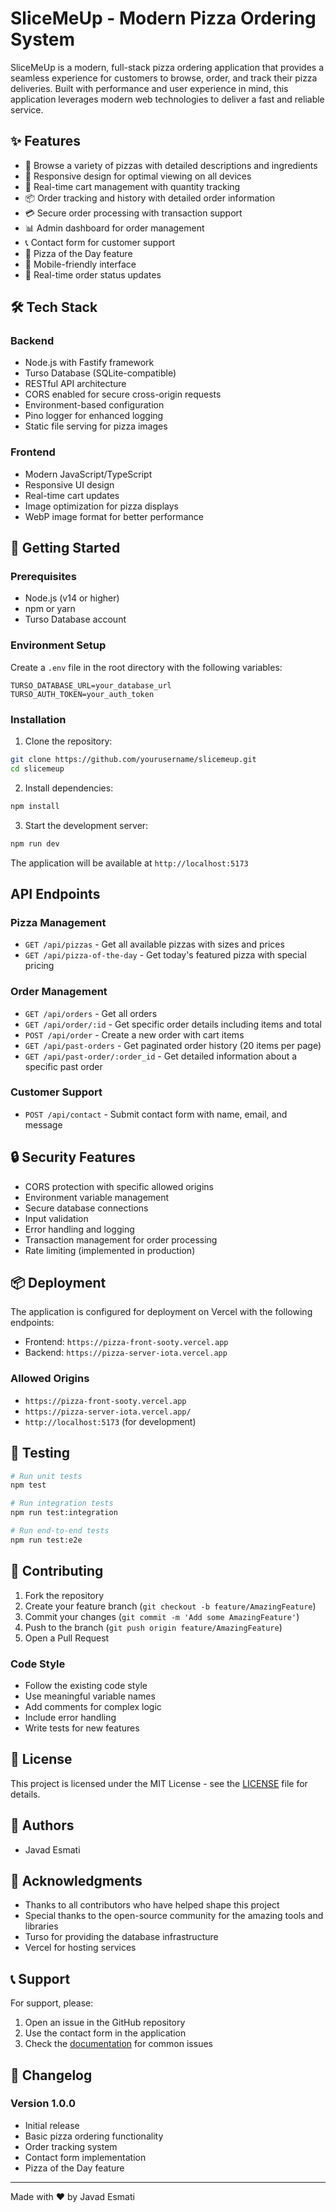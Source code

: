 # SliceMeUp - Modern Pizza Ordering System

SliceMeUp is a modern, full-stack pizza ordering application that provides a seamless experience for customers to browse, order, and track their pizza deliveries. Built with performance and user experience in mind, this application leverages modern web technologies to deliver a fast and reliable service.

## ✨ Features

- 🍕 Browse a variety of pizzas with detailed descriptions and ingredients
- 📱 Responsive design for optimal viewing on all devices
- 🛒 Real-time cart management with quantity tracking
- 📦 Order tracking and history with detailed order information
- 💳 Secure order processing with transaction support
- 📊 Admin dashboard for order management
- 📞 Contact form for customer support
- 🎯 Pizza of the Day feature
- 📱 Mobile-friendly interface
- 🔄 Real-time order status updates

## 🛠️ Tech Stack

### Backend
- Node.js with Fastify framework
- Turso Database (SQLite-compatible)
- RESTful API architecture
- CORS enabled for secure cross-origin requests
- Environment-based configuration
- Pino logger for enhanced logging
- Static file serving for pizza images

### Frontend
- Modern JavaScript/TypeScript
- Responsive UI design
- Real-time cart updates
- Image optimization for pizza displays
- WebP image format for better performance

## 🚀 Getting Started

### Prerequisites
- Node.js (v14 or higher)
- npm or yarn
- Turso Database account

### Environment Setup
Create a `.env` file in the root directory with the following variables:
```env
TURSO_DATABASE_URL=your_database_url
TURSO_AUTH_TOKEN=your_auth_token
```

### Installation

1. Clone the repository:
```bash
git clone https://github.com/yourusername/slicemeup.git
cd slicemeup
```

2. Install dependencies:
```bash
npm install
```

3. Start the development server:
```bash
npm run dev
```

The application will be available at `http://localhost:5173`

## API Endpoints

### Pizza Management
- `GET /api/pizzas` - Get all available pizzas with sizes and prices
- `GET /api/pizza-of-the-day` - Get today's featured pizza with special pricing

### Order Management
- `GET /api/orders` - Get all orders
- `GET /api/order/:id` - Get specific order details including items and total
- `POST /api/order` - Create a new order with cart items
- `GET /api/past-orders` - Get paginated order history (20 items per page)
- `GET /api/past-order/:order_id` - Get detailed information about a specific past order

### Customer Support
- `POST /api/contact` - Submit contact form with name, email, and message

## 🔒 Security Features

- CORS protection with specific allowed origins
- Environment variable management
- Secure database connections
- Input validation
- Error handling and logging
- Transaction management for order processing
- Rate limiting (implemented in production)

## 📦 Deployment

The application is configured for deployment on Vercel with the following endpoints:

- Frontend: `https://pizza-front-sooty.vercel.app`
- Backend: `https://pizza-server-iota.vercel.app`

### Allowed Origins
- `https://pizza-front-sooty.vercel.app`
- `https://pizza-server-iota.vercel.app/`
- `http://localhost:5173` (for development)

## 🧪 Testing

```bash
# Run unit tests
npm test

# Run integration tests
npm run test:integration

# Run end-to-end tests
npm run test:e2e
```

## 🤝 Contributing

1. Fork the repository
2. Create your feature branch (`git checkout -b feature/AmazingFeature`)
3. Commit your changes (`git commit -m 'Add some AmazingFeature'`)
4. Push to the branch (`git push origin feature/AmazingFeature`)
5. Open a Pull Request

### Code Style
- Follow the existing code style
- Use meaningful variable names
- Add comments for complex logic
- Include error handling
- Write tests for new features

## 📝 License

This project is licensed under the MIT License - see the [LICENSE](LICENSE) file for details.

## 👥 Authors

- Javad Esmati 

## 🙏 Acknowledgments

- Thanks to all contributors who have helped shape this project
- Special thanks to the open-source community for the amazing tools and libraries
- Turso for providing the database infrastructure
- Vercel for hosting services

## 📞 Support

For support, please:
1. Open an issue in the GitHub repository
2. Use the contact form in the application
3. Check the [documentation](docs/) for common issues

## 🔄 Changelog

### Version 1.0.0
- Initial release
- Basic pizza ordering functionality
- Order tracking system
- Contact form implementation
- Pizza of the Day feature

---

Made with ❤️ by Javad Esmati

